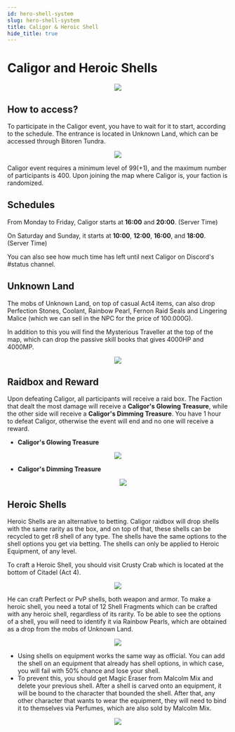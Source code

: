 ```yaml
---
id: hero-shell-system
slug: hero-shell-system
title: Caligor & Heroic Shell
hide_title: true
---
```

# Caligor and Heroic Shells
<p align="center">
<img src="https://imageshack.com/i/pnQ9zpLUp"/></p>

## How to access?
To participate in the Caligor event, you have to wait for it to start, according to the schedule. The entrance is located in Unknown Land, which can be accessed through Bitoren Tundra.

<p align="center">
<img src="https://imageshack.com/i/pmScKOUmp"/></p>

Caligor event requires a minimum level of 99(+1), and the maximum number of participants is 400. Upon joining the map where Caligor is, your faction is randomized.

## Schedules
From Monday to Friday, Caligor starts at **16:00** and **20:00**. (Server Time)

On Saturday and Sunday, it starts at **10:00**, **12:00**, **16:00**, and **18:00**. (Server Time)

You can also see how much time has left until next Caligor on Discord's #status channel.
 
## Unknown Land

The mobs of Unknown Land, on top of casual Act4 items, can also drop Perfection Stones, Coolant, Rainbow Pearl, Fernon Raid Seals and Lingering Malice (which we can sell in the NPC for the price of 100.000G).

In addition to this you will find the Mysterious Traveller at the top of the map, which can drop the passive skill books that gives 4000HP and 4000MP.

<p align="center">
<img src="https://imageshack.com/i/pmxAhqTEp"/></p>

## Raidbox and Reward

Upon defeating Caligor, all participants will receive a raid box.
The Faction that dealt the most damage will receive a **Caligor's Glowing Treasure**, while the other side will receive a **Caligor's Dimming Treasure**.
You have 1 hour to defeat Caligor, otherwise the event will end and no one will receive a reward.

- **Caligor's Glowing Treasure**

<p align="center">
<img src="https://imageshack.com/i/pn03AvoXp"/></p>

- **Caligor's Dimming Treasure**

    <p align="center">
    <img src="https://imageshack.com/i/po0rlZEDp"/></p>

## Heroic Shells
Heroic Shells are an alternative to betting. Caligor raidbox will drop shells with the same rarity as the box, and on top of that, these shells can be recycled to get r8 shell of any type. The shells have the same options to the shell options you get via betting. The shells can only be applied to Heroic Equipment, of any level.

To craft a Heroic Shell, you should visit Crusty Crab which is located at the bottom of Citadel (Act 4).

<p align="center">
<img src="https://imageshack.com/i/pmrApyvSp"/></p>

He can craft Perfect or PvP shells, both weapon and armor. To make a heroic shell, you need a total of 12 Shell Fragments which can be crafted with any heroic shell, regardless of its rarity. To be able to see the options of a shell, you will need to identify it via Rainbow Pearls, which are obtained as a drop from the mobs of Unknown Land.

<p align="center">
<img src="https://imageshack.com/i/pnXbOwZap"/></p>

- Using shells on equipment works the same way as official. You can add the shell on an equipment that already has shell options, in which case, you will fail with 50% chance and lose your shell. 
- To prevent this, you should get Magic Eraser from Malcolm Mix and delete your previous shell. After a shell is carved onto an equipment, it will be bound to the character that bounded the shell. After that, any other character that wants to wear the equipment, they will need to bind it to themselves via Perfumes, which are also sold by Malcolm Mix.

<p align="center">
<img src="https://imgur.com/QGe1LUi.jpeg"/></p>
